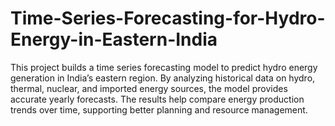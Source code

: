 # Time-Series-Forecasting-for-Hydro-Energy-in-Eastern-India

This project builds a time series forecasting model to predict hydro energy generation in India’s eastern region. By analyzing historical data on hydro, thermal, nuclear, and imported energy sources, the model provides accurate yearly forecasts. The results help compare energy production trends over time, supporting better planning and resource management.
